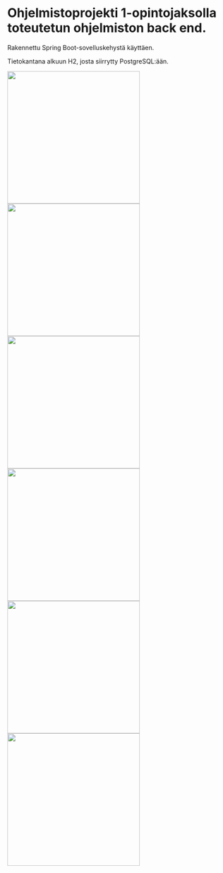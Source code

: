 # Ohjelmistoprojekti 1-opintojaksolla toteutetun ohjelmiston back end.

Rakennettu Spring Boot-sovelluskehystä käyttäen.

Tietokantana alkuun H2, josta siirrytty PostgreSQL:ään.

<img src="https://github.com/user-attachments/assets/4de9f556-da6b-4f45-8cfd-c72a5786e311" width="300" />
<img src="https://github.com/user-attachments/assets/617d1caa-3f8c-4c3b-8e93-8b33c96d6d75" width="300" />
<img src="https://github.com/user-attachments/assets/3df22b05-6596-4df1-abe7-27d3d46e4495" width="300" />
<img src="https://github.com/user-attachments/assets/ba7846f0-222d-4b21-b4f4-9d2c2a96442b" width="300" />
<img src="https://github.com/user-attachments/assets/d358a92a-96cb-4fa5-8d74-a64bd6b811c1" width="300" />
<img src="https://github.com/user-attachments/assets/a86d8bee-4da7-4e5d-ac7e-fdf5aaa0d393" width="300" />

